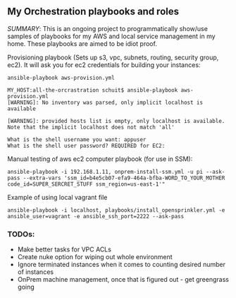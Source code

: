 ## My Orchestration playbooks and roles

_SUMMARY_: This is an ongoing project to programmatically show/use samples of playbooks for my AWS and local service management in my home.  These playbooks are aimed to be idiot proof.  

Provisioning playbook (Sets up s3, vpc, subnets, routing, security group, ec2).  It will ask you for ec2 credentials for building your instances:  
```
ansible-playbook aws-provision.yml

MY_HOST:all-the-orcrastration schuit$ ansible-playbook aws-provision.yml
[WARNING]: No inventory was parsed, only implicit localhost is available

[WARNING]: provided hosts list is empty, only localhost is available. Note that the implicit localhost does not match 'all'

What is the shell username you want: appuser
What is the shell user password? REQUIRED for EC2:
```

Manual testing of aws ec2 computer playbook (for use in SSM):  
```
ansible-playbook -i 192.168.1.11, onprem-install-ssm.yml -u pi --ask-pass --extra-vars 'ssm_id=b4e5cb07-efa9-464a-bfba-WORD_TO_YOUR_MOTHER code_id=SUPER_SERCRET_STUFF ssm_region=us-east-1'"
```

Example of using local vagrant file
```
ansible-playbook -i localhost, playbooks/install_opensprinkler.yml -e ansible_user=vagrant -e ansible_ssh_port=2222 --ask-pass
```

### TODOs:  
- Make better tasks for VPC ACLs
- Create nuke option for wiping out whole environment
- Ignore terminated instances when it comes to counting desired number of instances
- OnPrem machine management, once that is figured out - get greengrass going
